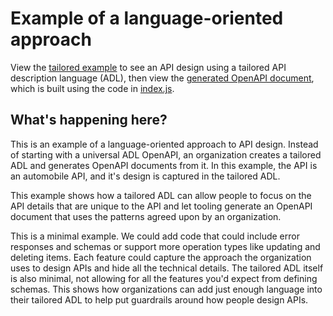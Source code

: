 # Example of a language-oriented approach

View the [tailored example](./example/automobile-tailored.yml) to see an API design using a tailored API description language (ADL), then view the [generated OpenAPI document](./example/automobile-openapi.yml), which is built using the code in [index.js](./index.js).

## What's happening here?

This is an example of a language-oriented approach to API design. Instead of starting with a universal ADL OpenAPI, an organization creates a tailored ADL and generates OpenAPI documents from it. In this example, the API is an automobile API, and it's design is captured in the tailored ADL.

This example shows how a tailored ADL can allow people to focus on the API details that are unique to the API and let tooling generate an OpenAPI document that uses the patterns agreed upon by an organization.

This is a minimal example. We could add code that could include error responses and schemas or support more operation types like updating and deleting items. Each feature could capture the approach the organization uses to design APIs and hide all the technical details. The tailored ADL itself is also minimal, not allowing for all the features you'd expect from defining schemas. This shows how organizations can add just enough language into their tailored ADL to help put guardrails around how people design APIs.